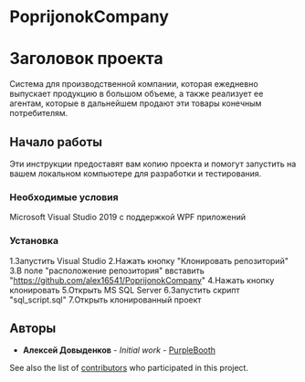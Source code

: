 # PoprijonokCompany
# Заголовок проекта

Cистема для производственной компании, которая ежедневно выпускает продукцию 
в большом объеме, а также реализует ее агентам, которые в дальнейшем продают эти товары конечным потребителям. 

## Начало работы

Эти инструкции предоставят вам копию проекта и помогут запустить на вашем локальном компьютере для разработки и тестирования.

### Необходимые условия

Microsoft Visual Studio 2019 с поддержкой WPF приложений

### Установка

1.Запустить Visual Studio 
2.Нажать кнопку "Клонировать репозиторий"
3.В поле "расположение репозитория" ввставить "https://github.com/alex16541/PoprijonokCompany" 
4.Нажать кнопку клонировать
5.Открыть MS SQL Server
6.Запустить скрипт "sql_script.sql"
7.Открыть клонированный проект

## Авторы

* **Алексей Довыденков** - *Initial work* - [PurpleBooth](https://github.com/alex16541)

See also the list of [contributors](https://github.com/alex16541/PoprijonokCompany/graphs/contributors) who participated in this project.

